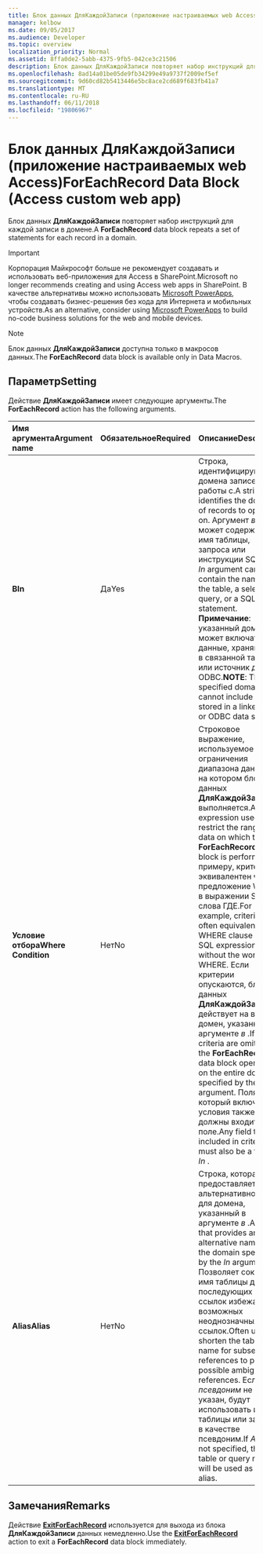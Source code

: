 ```yaml
---
title: Блок данных ДляКаждойЗаписи (приложение настраиваемых web Access)
manager: kelbow
ms.date: 09/05/2017
ms.audience: Developer
ms.topic: overview
localization_priority: Normal
ms.assetid: 8ffa0de2-5abb-4375-9fb5-042ce3c21506
description: Блок данных ДляКаждойЗаписи повторяет набор инструкций для каждой записи в домене.
ms.openlocfilehash: 8ad14a01be05de9fb34299e49a9737f2009ef5ef
ms.sourcegitcommit: 9d60cd82b5413446e5bc8ace2cd689f683fb41a7
ms.translationtype: MT
ms.contentlocale: ru-RU
ms.lasthandoff: 06/11/2018
ms.locfileid: "19806967"
---
```

# <a name="foreachrecord-data-block-access-custom-web-app"></a><span data-ttu-id="1577b-103">Блок данных ДляКаждойЗаписи (приложение настраиваемых web Access)</span><span class="sxs-lookup"><span data-stu-id="1577b-103">ForEachRecord Data Block (Access custom web app)</span></span>

<span data-ttu-id="1577b-104">Блок данных **ДляКаждойЗаписи** повторяет набор инструкций для каждой записи в домене.</span><span class="sxs-lookup"><span data-stu-id="1577b-104">A **ForEachRecord** data block repeats a set of statements for each record in a domain.</span></span> 
  
> [!IMPORTANT]
> <span data-ttu-id="1577b-105">Корпорация Майкрософт больше не рекомендует создавать и использовать веб-приложения для Access в SharePoint.</span><span class="sxs-lookup"><span data-stu-id="1577b-105">Microsoft no longer recommends creating and using Access web apps in SharePoint.</span></span> <span data-ttu-id="1577b-106">В качестве альтернативы можно использовать [Microsoft PowerApps](https://powerapps.microsoft.com/en-us/), чтобы создавать бизнес-решения без кода для Интернета и мобильных устройств.</span><span class="sxs-lookup"><span data-stu-id="1577b-106">As an alternative, consider using [Microsoft PowerApps](https://powerapps.microsoft.com/en-us/) to build no-code business solutions for the web and mobile devices.</span></span> 
  
> [!NOTE]
> <span data-ttu-id="1577b-107">Блок данных **ДляКаждойЗаписи** доступна только в макросов данных.</span><span class="sxs-lookup"><span data-stu-id="1577b-107">The **ForEachRecord** data block is available only in Data Macros.</span></span> 
  
## <a name="setting"></a><span data-ttu-id="1577b-108">Параметр</span><span class="sxs-lookup"><span data-stu-id="1577b-108">Setting</span></span>

<span data-ttu-id="1577b-109">Действие **ДляКаждойЗаписи** имеет следующие аргументы.</span><span class="sxs-lookup"><span data-stu-id="1577b-109">The **ForEachRecord** action has the following arguments.</span></span> 
  
|<span data-ttu-id="1577b-110">**Имя аргумента**</span><span class="sxs-lookup"><span data-stu-id="1577b-110">**Argument name**</span></span>|<span data-ttu-id="1577b-111">**Обязательное**</span><span class="sxs-lookup"><span data-stu-id="1577b-111">**Required**</span></span>|<span data-ttu-id="1577b-112">**Описание**</span><span class="sxs-lookup"><span data-stu-id="1577b-112">**Description**</span></span>|
|:-----|:-----|:-----|
|<span data-ttu-id="1577b-113">**В**</span><span class="sxs-lookup"><span data-stu-id="1577b-113">**In**</span></span> <br/> |<span data-ttu-id="1577b-114">Да</span><span class="sxs-lookup"><span data-stu-id="1577b-114">Yes</span></span>  <br/> |<span data-ttu-id="1577b-115">Строка, идентифицирующая домена записей для работы с.</span><span class="sxs-lookup"><span data-stu-id="1577b-115">A string that identifies the domain of records to operate on.</span></span> <span data-ttu-id="1577b-116">Аргумент *в* может содержать имя таблицы, запроса или инструкции SQL.</span><span class="sxs-lookup"><span data-stu-id="1577b-116">The  *In*  argument can contain the name of the table, a select query, or a SQL statement.</span></span>  <br/> <span data-ttu-id="1577b-117">**Примечание**: указанный домен не может включать данные, хранящиеся в связанной таблице или источник данных ODBC.</span><span class="sxs-lookup"><span data-stu-id="1577b-117">**NOTE**: The specified domain cannot include data stored in a linked table or ODBC data source.</span></span>           |
|<span data-ttu-id="1577b-118">**Условие отбора**</span><span class="sxs-lookup"><span data-stu-id="1577b-118">**Where Condition**</span></span> <br/> |<span data-ttu-id="1577b-119">Нет</span><span class="sxs-lookup"><span data-stu-id="1577b-119">No</span></span>  <br/> |<span data-ttu-id="1577b-120">Строковое выражение, используемое для ограничения диапазона данных, на котором блок данных **ДляКаждойЗаписи** выполняется.</span><span class="sxs-lookup"><span data-stu-id="1577b-120">A string expression used to restrict the range of data on which the **ForEachRecord** data block is performed.</span></span> <span data-ttu-id="1577b-121">К примеру, критерии эквивалентен часто предложение WHERE в выражении SQL без слова ГДЕ.</span><span class="sxs-lookup"><span data-stu-id="1577b-121">For example, criteria is often equivalent to the WHERE clause in an SQL expression, without the word WHERE.</span></span> <span data-ttu-id="1577b-122">Если критерии опускаются, блок данных **ДляКаждойЗаписи** действует на весь домен, указанный в аргументе *в* .</span><span class="sxs-lookup"><span data-stu-id="1577b-122">If criteria are omitted, the **ForEachRecord** data block operates on the entire domain specified by the  *In*  argument.</span></span> <span data-ttu-id="1577b-123">Поля, который включен в условия также должны входить в *в* поле.</span><span class="sxs-lookup"><span data-stu-id="1577b-123">Any field that is included in criteria must also be a field in  *In*  .</span></span>  <br/> |
|<span data-ttu-id="1577b-124">**Alias**</span><span class="sxs-lookup"><span data-stu-id="1577b-124">**Alias**</span></span> <br/> |<span data-ttu-id="1577b-125">Нет</span><span class="sxs-lookup"><span data-stu-id="1577b-125">No</span></span>  <br/> |<span data-ttu-id="1577b-126">Строка, которая предоставляет альтернативное имя для домена, указанный в аргументе *в* .</span><span class="sxs-lookup"><span data-stu-id="1577b-126">A string that provides an alternative name for the domain specified by the  *In*  argument.</span></span> <span data-ttu-id="1577b-127">Позволяет сократить имя таблицы для последующих ссылок избежать возможных неоднозначных ссылок.</span><span class="sxs-lookup"><span data-stu-id="1577b-127">Often used to shorten the table name for subsequent references to prevent possible ambiguous references.</span></span> <span data-ttu-id="1577b-128">Если *псевдоним* не указан, будут использовать имя таблицы или запроса в качестве псевдоним.</span><span class="sxs-lookup"><span data-stu-id="1577b-128">If  *Alias*  is not specified, the table or query name will be used as the alias.</span></span>  <br/> |
   
## <a name="remarks"></a><span data-ttu-id="1577b-129">Замечания</span><span class="sxs-lookup"><span data-stu-id="1577b-129">Remarks</span></span>

<span data-ttu-id="1577b-130">Действие **[ExitForEachRecord](exitforeachrecord-macro-action-access-custom-web-app.md)** используется для выхода из блока **ДляКаждойЗаписи** данных немедленно.</span><span class="sxs-lookup"><span data-stu-id="1577b-130">Use the **[ExitForEachRecord](exitforeachrecord-macro-action-access-custom-web-app.md)** action to exit a **ForEachRecord** data block immediately.</span></span> 
  

